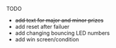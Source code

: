 TODO
- ~~add text for major and minor prizes~~
- add reset after failuer
- add changing bouncing LED numbers
- add win screen/condition
